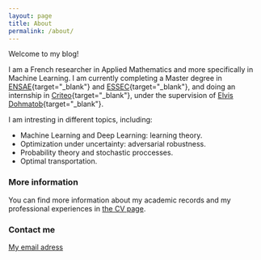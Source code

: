 ```yaml
---
layout: page
title: About
permalink: /about/
---
```


Welcome to my blog!

I am a French researcher in Applied Mathematics and more specifically in Machine Learning. I am currently completing a Master degree in [ENSAE](https://www.ensae.fr "ENSAE homepage"){target="_blank"} and [ESSEC](http://www.essec.edu/fr/ "ESSEC Homepage"){target="_blank"}, and doing an internship in [Criteo](https://www.criteo.com "Criteo homepage"){target="_blank"}, under the supervision of [Elvis Dohmatob](http://dohmatob.github.io "Elvis's personal page"){target="_blank"}.

I am intresting in different topics, including:

- Machine Learning and Deep Learning: learning theory.
- Optimization under uncertainty: adversarial robustness.
- Probability theory and stochastic proccesses.
- Optimal transportation.

### More information

You can find more information about my academic records and my professional experiences in [the CV page](/cv.md).

### Contact me

[My email adress](mailto:morgane.goibert@gmail.com)